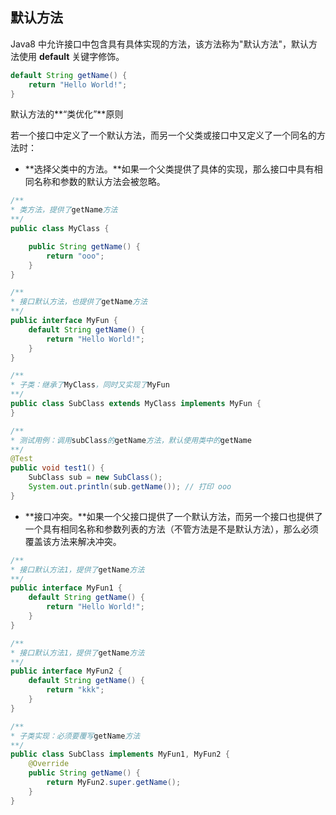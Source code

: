 ## 默认方法

Java8 中允许接口中包含具有具体实现的方法，该方法称为"默认方法"，默认方法使用 **default** 关键字修饰。

```java
default String getName() {
    return "Hello World!";
}
```

默认方法的**“类优化”**原则

若一个接口中定义了一个默认方法，而另一个父类或接口中又定义了一个同名的方法时：
* **选择父类中的方法。**如果一个父类提供了具体的实现，那么接口中具有相同名称和参数的默认方法会被忽略。

```java
/**
* 类方法，提供了getName方法
**/
public class MyClass {

    public String getName() {
        return "ooo";
    }
}

/**
* 接口默认方法，也提供了getName方法
**/
public interface MyFun {
    default String getName() {
        return "Hello World!";
    }
}

/**
* 子类：继承了MyClass，同时又实现了MyFun
**/
public class SubClass extends MyClass implements MyFun {
}

/**
* 测试用例：调用subClass的getName方法，默认使用类中的getName
**/
@Test
public void test1() {
    SubClass sub = new SubClass();
    System.out.println(sub.getName()); // 打印 ooo
}
```

* **接口冲突。**如果一个父接口提供了一个默认方法，而另一个接口也提供了一个具有相同名称和参数列表的方法（不管方法是不是默认方法），那么必须覆盖该方法来解决冲突。

```java
/**
* 接口默认方法1，提供了getName方法
**/
public interface MyFun1 {
    default String getName() {
        return "Hello World!";
    }
}

/**
* 接口默认方法1，提供了getName方法
**/
public interface MyFun2 {
    default String getName() {
        return "kkk";
    }
}

/**
* 子类实现：必须要覆写getName方法
**/
public class SubClass implements MyFun1, MyFun2 {
    @Override
    public String getName() {
        return MyFun2.super.getName();
    }
}
```